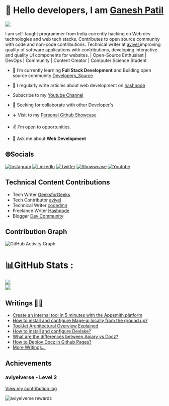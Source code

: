 
# :wave: Hello <b>developers</b>, I am <b> <a href="https://linktr.ee/ganeshpatil0101">Ganesh Patil </a></b>
  


![](https://komarev.com/ghpvc/?username=your-github-ganeshpatil386386&style=flat-square)

<p>  I am self-taught programmer from India currently hacking on Web dev technologies and web tech stacks. Contributes to open source community with code and non-code contributions. Technical writer at <a href ="https://aviyel.com/search?term=ganesh"> aviyel <a> improving quality of software applications with contributions, developing interactive and quality UI components for websites. | Open-Source Enthusiast | DevOps | Community | Content Creator | Computer Science Student </p>


- 🌱 I’m currently learning **Full Stack Development** and Building open source community [Developers_Source](https://github.com/developerssource)

- 📝 I regularly write articles about web development on [hashnode](https://hashnode.com/@patilganesh1010)

- Subscribe to my [Youtube Channel](https://www.youtube.com/channel/UCjMse2JYXPbtlzcnkbXmVQQ) 

- 🎯 Seeking for collaborate with other Developer's

- ✈️ Visit to my [Personal Github Showcase](https://ganesh-githubshowcase.netlify.app/)

- :v: I'm open to opportunities.

- 💬 Ask me about **Web Development**


## 🌐Socials
[![Instagram](https://img.shields.io/badge/Instagram-%23E4405F.svg?logo=Instagram&logoColor=white)](https://instagram.com/patilganesh1010) [![LinkedIn](https://img.shields.io/badge/LinkedIn-%230077B5.svg?logo=linkedin&logoColor=white)](https://linkedin.com/in/ganeshpatil386386) [![Twitter](https://img.shields.io/badge/Twitter-%231DA1F2.svg?logo=Twitter&logoColor=white)](https://twitter.com/ganeshstwt)  [![Showwcase](https://img.shields.io/badge/Showwcase-%231DA1F2.svg?logoColor=black)](https://www.showwcase.com/patilganesh0101)
[![Youtube](https://img.shields.io/badge/Youtube-%231DA1F2.svg?logoColor=red)](https://www.youtube.com/channel/UCjMse2JYXPbtlzcnkbXmVQQ) 



<h2> Technical Content Contributions </h2>

- Tech Writer [GeeksforGeeks](https://auth.geeksforgeeks.org/user/patilganesh/articles)
- Tech Contributor [aviyel](https://aviyel.com/@ganeshpatil) 
- Technical Writer [codedmn](https://codedamn.com/news/javascript/reverse-a-string)
- Freelance Writer [Hashnode](https://hashnode.com/@patilganesh1010)
- Blogger [Dev Community](https://dev.to/patilganesh1010)

## Contribution Graph
![GitHub Activity Graph](https://activity-graph.herokuapp.com/graph?username=ganeshpatil386386&theme=dracula&hide_border=true)

# 📊GitHub Stats :
![](https://github-readme-stats.vercel.app/api?username=ganeshpatil386386&theme=tokyonight&hide_border=true&include_all_commits=false&count_private=true)<br/>
![](https://github-readme-streak-stats.herokuapp.com/?user=ganeshpatil386386&theme=tokyonight&hide_border=true)

## Writings ✍🏻

* [Create an internal tool in 5 minutes with the Appsmith platform](https://aviyel.com/post/3642)
* [How to install and configure Mage-ai locally from the ground up?](https://aviyel.com/post/3622)
* [ToolJet Architectural Overview Explained](https://aviyel.com/post/3553)
* [How to install and configure Devlake?](https://aviyel.com/post/3411)
* [What are the differences between Apiary vs Docz?](https://aviyel.com/post/3257)
* [How to Deploy Docz in Github Pages?](https://aviyel.com/post/3157)
* [More Writings...](https://aviyel.com/search?term=\*&uid=3429&root=blog)

## Achievements

### aviyelverse - Level 2

[View my contribution log](https://aviyel.com/user/ganeshpatil/54/rewards?log)

![aviyelverse rewards](https://aviyel.com/assets/uploads/rewards/share/user/3429/readme/54.png)
<!--   Sponsorship -->
  










